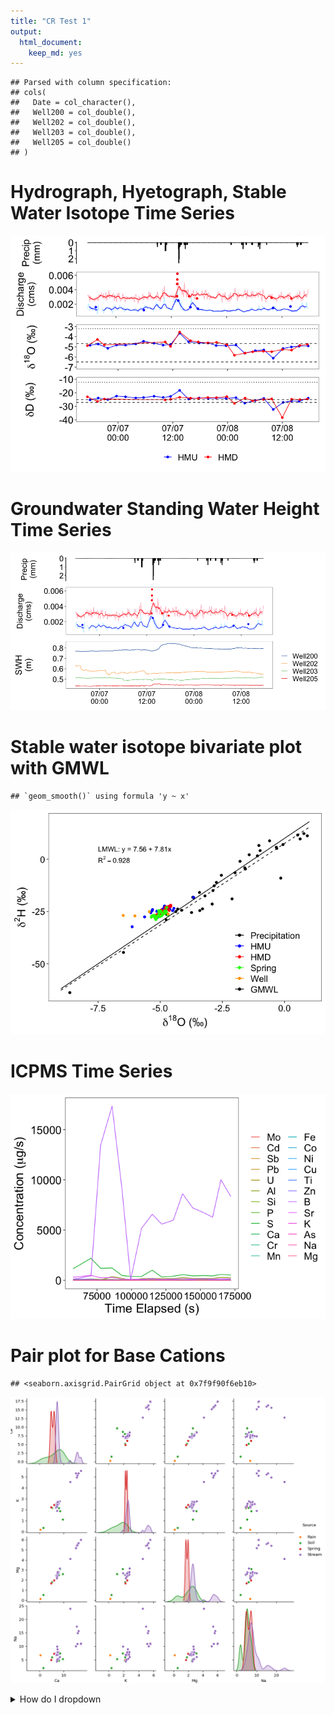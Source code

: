 ```yaml
---
title: "CR Test 1"
output: 
  html_document: 
    keep_md: yes
---
```









```
## Parsed with column specification:
## cols(
##   Date = col_character(),
##   Well200 = col_double(),
##   Well202 = col_double(),
##   Well203 = col_double(),
##   Well205 = col_double()
## )
```





# Hydrograph, Hyetograph, Stable Water Isotope Time Series

![](Cats_files/figure-html/Plotting-1.png)<!-- -->

# Groundwater Standing Water Height Time Series

![](Cats_files/figure-html/Wells-1.png)<!-- -->

# Stable water isotope bivariate plot with GMWL


```
## `geom_smooth()` using formula 'y ~ x'
```

![](Cats_files/figure-html/IsotopeBivariate-1.png)<!-- -->


# ICPMS Time Series 

![](Cats_files/figure-html/ICPMS-1.png)<!-- -->

# Pair plot for Base Cations 
<!-- in 2018 by ICPMS -->


```
## <seaborn.axisgrid.PairGrid object at 0x7f9f90f6eb10>
```

![](Cats_files/figure-html/chem1-1.png)<!-- -->



<details>
<summary> How do I dropdown </summary>
<br>
This is how you dropdown.
</details>


